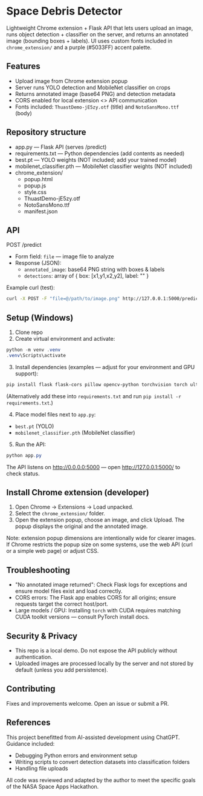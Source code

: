 # Space Debris Detector

Lightweight Chrome extension + Flask API that lets users upload an image, runs object detection + classifier on the server, and returns an annotated image (bounding boxes + labels). UI uses custom fonts included in `chrome_extension/` and a purple (#5033FF) accent palette.

## Features
- Upload image from Chrome extension popup
- Server runs YOLO detection and MobileNet classifier on crops
- Returns annotated image (base64 PNG) and detection metadata
- CORS enabled for local extension <> API communication
- Fonts included: `ThuastDemo-jE5zy.otf` (title) and `NotoSansMono.ttf` (body)

## Repository structure
- app.py — Flask API (serves /predict)
- requirements.txt — Python dependencies (add contents as needed)
- best.pt — YOLO weights (NOT included; add your trained model)
- mobilenet_classifier.pth — MobileNet classifier weights (NOT included)
- chrome_extension/
  - popup.html
  - popup.js
  - style.css
  - ThuastDemo-jE5zy.otf
  - NotoSansMono.ttf
  - manifest.json

## API
POST /predict
- Form field: `file` — image file to analyze
- Response (JSON):
  - `annotated_image`: base64 PNG string with boxes & labels
  - `detections`: array of { box: [x1,y1,x2,y2], label: "<class>" }

Example curl (test):
```bash
curl -X POST -F "file=@/path/to/image.png" http://127.0.0.1:5000/predict
```

## Setup (Windows)
1. Clone repo
2. Create virtual environment and activate:
```powershell
python -m venv .venv
.venv\Scripts\activate
```
3. Install dependencies (examples — adjust for your environment and GPU support):
```powershell
pip install flask flask-cors pillow opencv-python torchvision torch ultralytics
```
(Alternatively add these into `requirements.txt` and run `pip install -r requirements.txt`.)

4. Place model files next to `app.py`:
- `best.pt` (YOLO)
- `mobilenet_classifier.pth` (MobileNet classifier)

5. Run the API:
```powershell
python app.py
```
The API listens on http://0.0.0.0:5000 — open http://127.0.0.1:5000/ to check status.

## Install Chrome extension (developer)
1. Open Chrome → Extensions → Load unpacked.
2. Select the `chrome_extension/` folder.
3. Open the extension popup, choose an image, and click Upload. The popup displays the original and the annotated image.

Note: extension popup dimensions are intentionally wide for clearer images. If Chrome restricts the popup size on some systems, use the web API (curl or a simple web page) or adjust CSS.

## Troubleshooting
- "No annotated image returned": Check Flask logs for exceptions and ensure model files exist and load correctly.
- CORS errors: The Flask app enables CORS for all origins; ensure requests target the correct host/port.
- Large models / GPU: Installing `torch` with CUDA requires matching CUDA toolkit versions — consult PyTorch install docs.

## Security & Privacy
- This repo is a local demo. Do not expose the API publicly without authentication.
- Uploaded images are processed locally by the server and not stored by default (unless you add persistence).

## Contributing
Fixes and improvements welcome. Open an issue or submit a PR.

## References
This project benefitted from AI-assisted development using ChatGPT. Guidance included:

- Debugging Python errors and environment setup
- Writing scripts to convert detection datasets into classification folders
- Handling file uploads

All code was reviewed and adapted by the author to meet the specific goals of the NASA Space Apps Hackathon.
